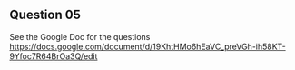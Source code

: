 ## Question 05

See the Google Doc for the questions
https://docs.google.com/document/d/19KhtHMo6hEaVC_preVGh-ih58KT-9Yfoc7R64BrOa3Q/edit

